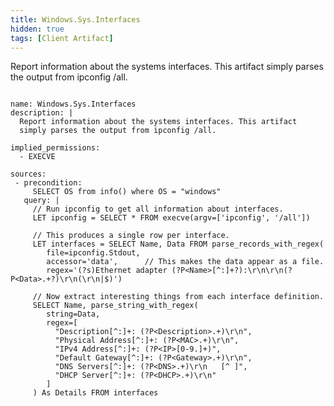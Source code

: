 ```yaml
---
title: Windows.Sys.Interfaces
hidden: true
tags: [Client Artifact]
---
```


Report information about the systems interfaces. This artifact
simply parses the output from ipconfig /all.


<pre><code class="language-yaml">
name: Windows.Sys.Interfaces
description: |
  Report information about the systems interfaces. This artifact
  simply parses the output from ipconfig /all.

implied_permissions:
  - EXECVE

sources:
 - precondition:
     SELECT OS from info() where OS = "windows"
   query: |
     // Run ipconfig to get all information about interfaces.
     LET ipconfig = SELECT * FROM execve(argv=['ipconfig', '/all'])

     // This produces a single row per interface.
     LET interfaces = SELECT Name, Data FROM parse_records_with_regex(
        file=ipconfig.Stdout,
        accessor='data',      // This makes the data appear as a file.
        regex='(?s)Ethernet adapter (?P&lt;Name&gt;[^:]+?):\r\n\r\n(?P&lt;Data&gt;.+?)\r\n(\r\n|$)')

     // Now extract interesting things from each interface definition.
     SELECT Name, parse_string_with_regex(
        string=Data,
        regex=[
          "Description[^:]+: (?P&lt;Description&gt;.+)\r\n",
          "Physical Address[^:]+: (?P&lt;MAC&gt;.+)\r\n",
          "IPv4 Address[^:]+: (?P&lt;IP&gt;[0-9.]+)",
          "Default Gateway[^:]+: (?P&lt;Gateway&gt;.+)\r\n",
          "DNS Servers[^:]+: (?P&lt;DNS&gt;.+)\r\n   [^ ]",
          "DHCP Server[^:]+: (?P&lt;DHCP&gt;.+)\r\n"
        ]
     ) As Details FROM interfaces

</code></pre>

